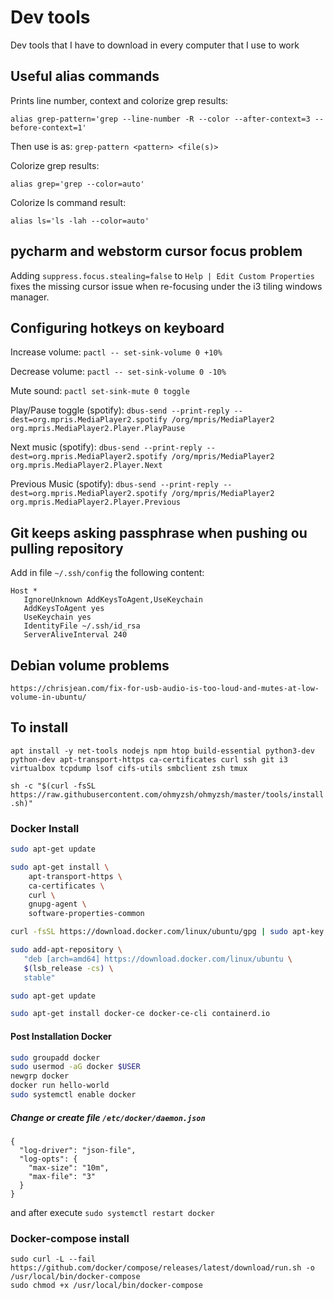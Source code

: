 # Dev tools
Dev tools that I have to download in every computer that I use to work

## Useful alias commands

Prints line number, context and colorize grep results:

`alias grep-pattern='grep --line-number -R --color --after-context=3 --before-context=1'`

Then use is as: `grep-pattern <pattern> <file(s)>`
  

Colorize grep results:

`alias grep='grep --color=auto'`


Colorize ls command result:

`alias ls='ls -lah --color=auto'`


## pycharm and webstorm cursor focus problem

Adding `suppress.focus.stealing=false` to `Help | Edit Custom Properties` fixes the missing cursor issue when re-focusing under the i3 tiling windows manager.

## Configuring hotkeys on keyboard

Increase volume:
`pactl -- set-sink-volume 0 +10%`

Decrease volume:
`pactl -- set-sink-volume 0 -10%`

Mute sound:
`pactl set-sink-mute 0 toggle`

Play/Pause toggle (spotify):
`dbus-send --print-reply --dest=org.mpris.MediaPlayer2.spotify /org/mpris/MediaPlayer2 org.mpris.MediaPlayer2.Player.PlayPause`

Next music (spotify):
`dbus-send --print-reply --dest=org.mpris.MediaPlayer2.spotify /org/mpris/MediaPlayer2 org.mpris.MediaPlayer2.Player.Next`

Previous Music (spotify):
`dbus-send --print-reply --dest=org.mpris.MediaPlayer2.spotify /org/mpris/MediaPlayer2 org.mpris.MediaPlayer2.Player.Previous`


## Git keeps asking passphrase when pushing ou pulling repository

Add in file `~/.ssh/config` the following content:
```
Host *
   IgnoreUnknown AddKeysToAgent,UseKeychain
   AddKeysToAgent yes
   UseKeychain yes
   IdentityFile ~/.ssh/id_rsa
   ServerAliveInterval 240
```

## Debian volume problems

`https://chrisjean.com/fix-for-usb-audio-is-too-loud-and-mutes-at-low-volume-in-ubuntu/`


## To install

`apt install -y net-tools nodejs npm htop build-essential python3-dev python-dev apt-transport-https ca-certificates curl ssh git i3 virtualbox tcpdump lsof cifs-utils smbclient zsh tmux`

`sh -c "$(curl -fsSL https://raw.githubusercontent.com/ohmyzsh/ohmyzsh/master/tools/install.sh)"`


### Docker Install

```bash
sudo apt-get update

sudo apt-get install \
    apt-transport-https \
    ca-certificates \
    curl \
    gnupg-agent \
    software-properties-common

curl -fsSL https://download.docker.com/linux/ubuntu/gpg | sudo apt-key add -

sudo add-apt-repository \
   "deb [arch=amd64] https://download.docker.com/linux/ubuntu \
   $(lsb_release -cs) \
   stable"

sudo apt-get update

sudo apt-get install docker-ce docker-ce-cli containerd.io
```

#### Post Installation Docker

```bash
sudo groupadd docker
sudo usermod -aG docker $USER
newgrp docker 
docker run hello-world
sudo systemctl enable docker
```

##### Change or create file `/etc/docker/daemon.json`

```
{
  "log-driver": "json-file",
  "log-opts": {
    "max-size": "10m",
    "max-file": "3"
  }
}
```
and after execute `sudo systemctl restart docker`


### Docker-compose install

```
sudo curl -L --fail https://github.com/docker/compose/releases/latest/download/run.sh -o /usr/local/bin/docker-compose
sudo chmod +x /usr/local/bin/docker-compose
```

